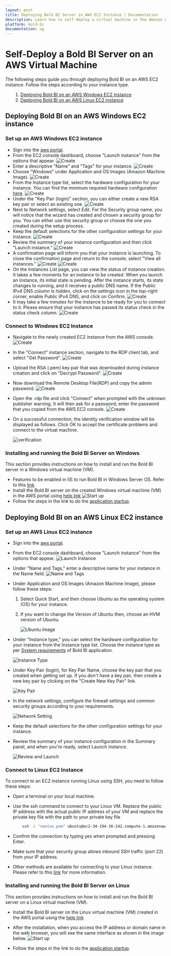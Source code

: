 ```yaml
---
layout: post
title: Deploying Bold BI Server in AWS EC2 Instance | Documentation
description: Learn how to self-deploy a virtual machine in the Amazon Web Service portal and install the Bold BI server application into it.
platform: bold-bi
documentation: ug
---
```


# Self-Deploy a Bold BI Server on an AWS Virtual Machine
The following steps guide you through deploying Bold BI on an AWS EC2 instance. Follow the steps according to your instance type.
<ul>


1. [Deploying Bold BI on an AWS Windows EC2 instance](/deploying-bold-bi/deploying-in-aws/deploy-aws-vm/#deploying-bold-bi-on-an-aws-windows-ec2-instance)
2. [Deploying Bold BI on an AWS Linux EC2 instance](/deploying-bold-bi/deploying-in-aws/deploy-aws-vm/#deploying-bold-bi-on-an-aws-linux-ec2-instance)

</ul>

## Deploying Bold BI on an AWS Windows EC2 instance

### Set up an AWS Windows EC2 instance

* Sign into the [aws portal](https://console.aws.amazon.com/ec2/.).
* From the EC2 console dashboard, choose "Launch instance" from the options that appear.
  ![Create](/static/assets/installation-and-deployment/images/create-aws-vm.png)
* Enter a descriptive "Name" and "Tags" for your instance.
  ![Create](/static/assets/installation-and-deployment/images/giving-name.png)
* Choose "Windows" under Application and OS Images (Amazon Machine Image).
  ![Create](/static/assets/installation-and-deployment/images/os-choosing.png)
* From the Instance type list, select the hardware configuration for your instance. You can find the minimum required hardware configuration  [here](https://help.boldbi.com/deploying-bold-bi/deploying-in-windows/prerequisites-windows/#hardware-requirements).
  ![Create](/static/assets/installation-and-deployment/images/vm-type-choosing.png)
* Under the "Key Pair (login)" section, you can either create a new RSA key pair or select an existing one.
  ![Create](/static/assets/installation-and-deployment/images/select-key-pair.png)
* Next to Network settings, select Edit. For the Security group name, you will notice that the wizard has created and chosen a security group for you. You can either use this security group or choose the one you created during the setup process.
* Keep the default selections for the other configuration settings for your instance.
  ![Create](/static/assets/installation-and-deployment/images/other-settigs.png)
* Review the summary of your instance configuration and then click "Launch instance."
  ![Create](/static/assets/installation-and-deployment/images/click-launch.png)
* A confirmation page will inform you that your instance is launching. To close the confirmation page and return to the console, select "View all instances."
  ![Create](/static/assets/installation-and-deployment/images/launch-confiramation.png)
  ![Create](/static/assets/installation-and-deployment/images/all-instance.png)
* On the Instances List page, you can view the status of instance creation. It takes a few moments for an instance to be created. When you launch an instance, its initial state is pending. After the instance starts, its state changes to running, and it receives a public DNS name. If the Public IPv4 DNS column is hidden, click on the settings icon in the top-right corner, enable Public IPv4 DNS, and click on Confirm.
  ![Create](/static/assets/installation-and-deployment/images/launch-status.png)
* It may take a few minutes for the instance to be ready for you to connect to it. Please ensure that your instance has passed its status check in the status check column.
  ![Create](/static/assets/installation-and-deployment/images/launch-success.png)
  
### Connect to Windows EC2 Instance

* Navigate to the newly created EC2 instance from the AWS console.
  ![Create](/static/assets/installation-and-deployment/images/instance-panel.png)
* In the "Connect" instance section, navigate to the RDP client tab, and select "Get Password".
  ![Create](/static/assets/installation-and-deployment/images/get-passwoed.png)
* Upload the RSA (.pem) key pair that was downloaded during instance creation and click on "Decrypt Password".
  ![Create](/static/assets/installation-and-deployment/images/upload-pem.png)
* Now download the Remote Desktop File(RDP) and copy the admin password.
  ![Create](/static/assets/installation-and-deployment/images/get-password-link.png)
* Open the .rdp file and click "Connect" when prompted with the unknown publisher warning. It will then ask for a password; enter the password that you copied from the AWS EC2 console.
  ![Create](/static/assets/installation-and-deployment/images/get-warning.png)
* On a successful connection, the identity verification window will be displayed as follows. Click OK to accept the certificate problems and connect to the virtual machine.

  ![verification](/static/assets/installation-and-deployment/images/self-vm-connect-verification.png)

### Installing and running the Bold BI Server on Windows

This section provides instructions on how to install and run the Bold BI server in a Windows virtual machine (VM).

* Features to be enabled in IIS to run Bold BI in Windows Server OS. Refer to this [link](https://help.boldbi.com/faq/features-needed-to-enable-in-iis-to-run-bold-bi-in-win-server-os/).
* Install the Bold BI server on the created Windows virtual machine (VM) in the AWS portal using [help link](https://help.boldbi.com/deploying-bold-bi/deploying-in-windows/)
  ![Start up](/static/assets/installation-and-deployment/images/boldbi-startup.png)
*  Follow the steps in the link to do the [application startup](https://help.boldbi.com/application-startup/).

## Deploying Bold BI on an AWS Linux EC2 instance

### Set up an AWS Linux EC2 instance

* Sign into the [aws portal](https://console.aws.amazon.com/ec2/.).
* From the EC2 console dashboard, choose "Launch instance" from the options that appear.
  ![Launch Instance](/static/assets/installation-and-deployment/images/aws-launch-instance.png)
* Under "Name and Tags," enter a descriptive name for your instance in the Name field.
  ![Name and Tags](/static/assets/installation-and-deployment/images/aws-name-tags.png)
* Under Application and OS Images (Amazon Machine Image), please follow these steps:

  1. Select Quick Start, and then choose Ubuntu as the operating system (OS) for your instance.

  2. If you want to change the Version of Ubuntu then, choose an HVM version of Ubuntu. 

      ![Ubuntu Image](/static/assets/installation-and-deployment/images/aws-ami-ubuntu.png)

* Under "Instance type," you can select the hardware configuration for your instance from the Instance type list. Choose the instance type as per [System requirements](https://help.boldbi.com/deploying-bold-bi/deploying-in-linux/recommended-system-configuration/) of Bold BI application.

  ![Instance Type](/static/assets/installation-and-deployment/images/aws-instance-type.png)

* Under Key Pair (login), for Key Pair Name, choose the key pair that you created when getting set up. If you don't have a key pair, then create a new key pair by clicking on the "Create New Key Pair" link.

  ![Key Pair](/static/assets/installation-and-deployment/images/aws-key-pair.png)

* In the network settings, configure the firewall settings and common security groups according to your requirements.

  ![Network Setting](/static/assets/installation-and-deployment/images/aws-network-setting.png)

* Keep the default selections for the other configuration settings for your instance.

* Review the summary of your instance configuration in the Summary panel, and when you're ready, select Launch instance.

  ![Review and Launch](/static/assets/installation-and-deployment/images/aws-create-ubuntu.png)

### Connect to Linux EC2 Instance

To connect to an EC2 instance running Linux using SSH, you need to follow these steps:

* Open a terminal on your local machine.

* Use the ssh command to connect to your Linux VM. Replace the public IP address with the actual public IP address of your VM and replace the private key file with the path to your private key file

  ```bash
      ssh -i "neotas.pem" ubuntu@ec2-34-194-36-242.compute-1.amazonaws.com

* Confirm the connection by typing yes when prompted and pressing Enter.

* Make sure that your security group allows inbound SSH traffic (port 22) from your IP address.

* Other methods are available for connecting to your Linux instance. Please refer to this [link](https://docs.aws.amazon.com/AWSEC2/latest/UserGuide/connect-to-linux-instance.html) for more information.

### Installing and running the Bold BI Server on Linux

This section provides instructions on how to install and run the Bold BI server on a Linux virtual machine (VM).

* Install the Bold BI server on the Linux virtual machine (VM) created in the AWS portal using the [help link](https://help.boldbi.com/deploying-bold-bi/deploying-in-linux/installation-and-deployment/bold-bi-on-ubuntu/)

* After the installation, when you access the IP address or domain name in the web browser, you will see the same interface as shown in the image below.
  ![Start up](/static/assets/installation-and-deployment/images/boldbi-startup.png)
  
* Follow the steps in the link to do the [application startup](https://help.boldbi.com/application-startup/).



